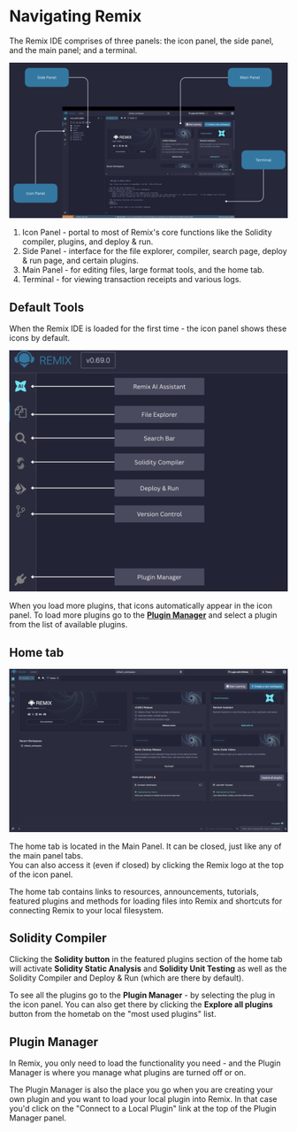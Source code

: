 # Navigating Remix

The Remix IDE comprises of three panels: the icon panel, the side panel, and the main panel; and a terminal.

![Layout for Remix IDE, highlighting the terminal, the side, main, and icon panel.](images/layout/a-layout1c.png)

1. Icon Panel - portal to most of Remix's core functions like the Solidity compiler, plugins, and deploy & run.
2. Side Panel - interface for the file explorer, compiler, search page, deploy & run page, and certain plugins.
3. Main Panel - for editing files, large format tools, and the home tab.
4. Terminal - for viewing transaction receipts and various logs.

## Default Tools

When the Remix IDE is loaded for the first time - the icon panel shows these icons by default.

![Remix IDE default icons with annotations.](images/layout/a-icons-at-load.png)

When you load more plugins, that icons automatically appear in the icon panel. To load more plugins go to the **[Plugin Manager](#plugin-manager)** and select a plugin from the list of available plugins.

## Home tab

![Remix IDE Hometab.](images/layout/a-hometab.png)

The home tab is located in the Main Panel. It can be closed, just like any of the main panel tabs. <br> You can also access it (even if closed) by clicking the Remix logo at the top of the icon panel.

The home tab contains links to resources, announcements, tutorials, featured plugins and methods for loading files into Remix and shortcuts for connecting Remix to your local filesystem.

## Solidity Compiler

Clicking the **Solidity button** in the featured plugins section of the home tab will activate **Solidity Static Analysis** and **Solidity Unit Testing** as well as the Solidity Compiler and Deploy & Run (which are there by default).

To see all the plugins go to the **Plugin Manager** - by selecting the plug in the icon panel.
You can also get there by clicking the **Explore all plugins** button from the hometab on the "most used plugins" list.

## Plugin Manager

In Remix, you only need to load the functionality you need - and the Plugin Manager is where you manage what plugins are turned off or on.

The Plugin Manager is also the place you go when you are creating your own plugin and you want to load your local plugin into Remix. In that case you'd click on the "Connect to a Local Plugin" link at the top of the Plugin Manager panel.
